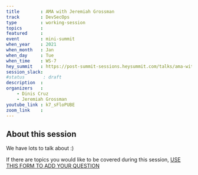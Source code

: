 ```yaml
---
title        : AMA with Jeremiah Grossman
track        : DevSecOps
type         : working-session
topics       :
featured     :
event        : mini-summit
when_year    : 2021
when_month   : Jan
when_day     : Tue
when_time    : WS-7
hey_summit   : https://post-summit-sessions.heysummit.com/talks/ama-with-jeremiah-grossman/
session_slack:
#status       : draft
description  :
organizers   :
    - Dinis Cruz
    - Jeremiah Grossman
youtube_link : k7_sFloPUBE
zoom_link    : 
---
```


## About this session

We have lots to talk about :) 

If there are topics you would like to be covered during this session, [USE THIS FORM TO ADD YOUR QUESTION](https://docs.google.com/forms/d/e/1FAIpQLSfzcKgeD6TL5QfcDcKt8DOglBqm1RABZWLZfhC59MCPPJDJUQ/viewform)
